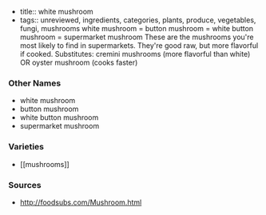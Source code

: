 - title:: white mushroom
- tags:: unreviewed, ingredients, categories, plants, produce, vegetables, fungi, mushrooms
white mushroom = button mushroom = white button mushroom = supermarket mushroom These are the mushrooms you're most likely to find in supermarkets. They're good raw, but more flavorful if cooked. Substitutes: cremini mushrooms (more flavorful than white) OR oyster mushroom (cooks faster)

### Other Names

* white mushroom
* button mushroom
* white button mushroom
* supermarket mushroom

### Varieties

* [[mushrooms]]

### Sources
* http://foodsubs.com/Mushroom.html
